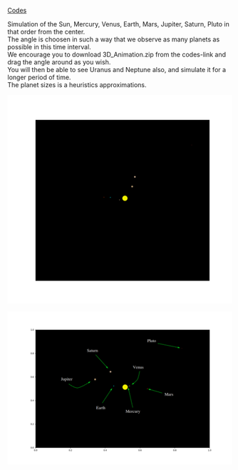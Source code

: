 [Codes](https://github.com/endrias34/FYS4150/tree/master/src/Project-3)
  

Simulation of the Sun, Mercury, Venus, Earth, Mars, Jupiter, Saturn, Pluto in that order from the center.  
The angle is choosen in such a way that we observe as many planets as possible in this time interval.  
We encourage you to download 3D_Animation.zip from the codes-link and drag the angle around as you wish.  
You will then be able to see Uranus and Neptune also, and simulate it for a longer period of time.  
The planet sizes is a heuristics approximations.  

<p align="center">
  <img src="Solar_system.gif">
</p>

<p align="center">
  <img src="description.png">  
</p>
